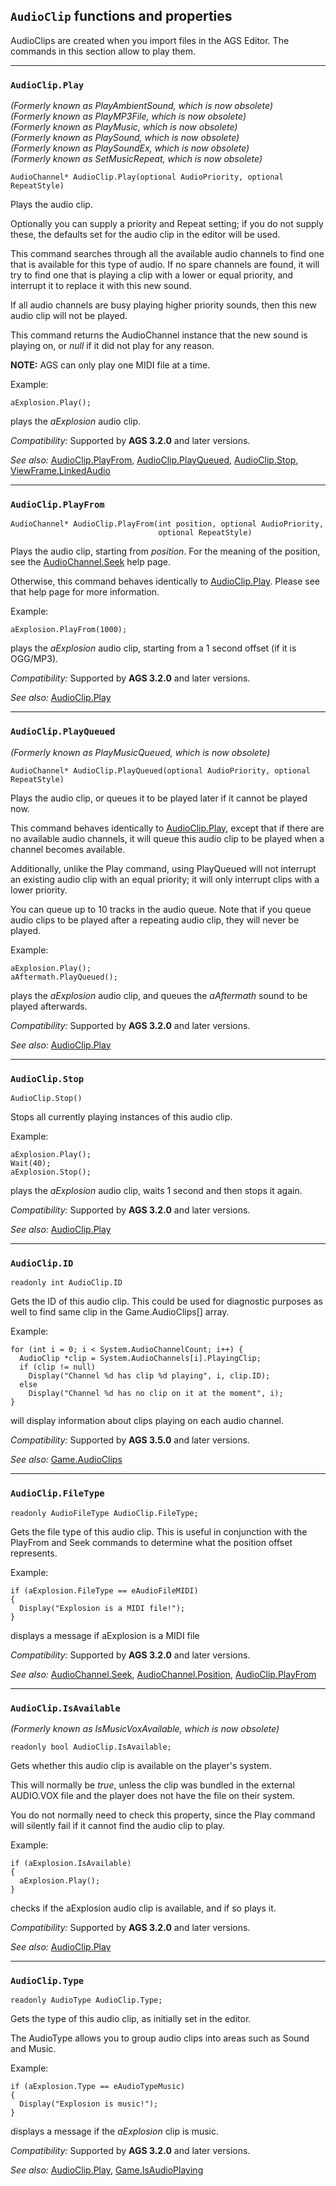 ## `AudioClip` functions and properties

AudioClips are created when you import files in the AGS Editor. The
commands in this section allow to play them.


---

### `AudioClip.Play`

*(Formerly known as PlayAmbientSound, which is now obsolete)*<br>
*(Formerly known as PlayMP3File, which is now obsolete)*<br>
*(Formerly known as PlayMusic, which is now obsolete)*<br>
*(Formerly known as PlaySound, which is now obsolete)*<br>
*(Formerly known as PlaySoundEx, which is now obsolete)*<br>
*(Formerly known as SetMusicRepeat, which is now obsolete)*

    AudioChannel* AudioClip.Play(optional AudioPriority, optional RepeatStyle)

Plays the audio clip.

Optionally you can supply a priority and Repeat setting; if you do not
supply these, the defaults set for the audio clip in the editor will be
used.

This command searches through all the available audio channels to find
one that is available for this type of audio. If no spare channels are
found, it will try to find one that is playing a clip with a lower or
equal priority, and interrupt it to replace it with this new sound.

If all audio channels are busy playing higher priority sounds, then this
new audio clip will not be played.

This command returns the AudioChannel instance that the new sound is
playing on, or *null* if it did not play for any reason.

**NOTE:** AGS can only play one MIDI file at a time.

Example:

    aExplosion.Play();

plays the *aExplosion* audio clip.

*Compatibility:* Supported by **AGS 3.2.0** and later versions.

*See also:* [AudioClip.PlayFrom](AudioClip#audioclipplayfrom),
[AudioClip.PlayQueued](AudioClip#audioclipplayqueued),
[AudioClip.Stop](AudioClip#audioclipstop),
[ViewFrame.LinkedAudio](ViewFrame#viewframelinkedaudio)

---

### `AudioClip.PlayFrom`

    AudioChannel* AudioClip.PlayFrom(int position, optional AudioPriority,
                                     optional RepeatStyle)

Plays the audio clip, starting from *position*. For the meaning of the
position, see the [AudioChannel.Seek](AudioChannel#audiochannelseek) help
page.

Otherwise, this command behaves identically to
[AudioClip.Play](AudioClip#audioclipplay). Please see that help page
for more information.

Example:

    aExplosion.PlayFrom(1000);

plays the *aExplosion* audio clip, starting from a 1 second offset (if
it is OGG/MP3).

*Compatibility:* Supported by **AGS 3.2.0** and later versions.

*See also:* [AudioClip.Play](AudioClip#audioclipplay)

---

### `AudioClip.PlayQueued`

*(Formerly known as PlayMusicQueued, which is now obsolete)*

    AudioChannel* AudioClip.PlayQueued(optional AudioPriority, optional RepeatStyle)

Plays the audio clip, or queues it to be played later if it cannot be
played now.

This command behaves identically to
[AudioClip.Play](AudioClip#audioclipplay), except that if there are no
available audio channels, it will queue this audio clip to be played
when a channel becomes available.

Additionally, unlike the Play command, using PlayQueued will not
interrupt an existing audio clip with an equal priority; it will only
interrupt clips with a lower priority.

You can queue up to 10 tracks in the audio queue. Note that if you queue
audio clips to be played after a repeating audio clip, they will never
be played.

Example:

    aExplosion.Play();
    aAftermath.PlayQueued();

plays the *aExplosion* audio clip, and queues the *aAftermath* sound to
be played afterwards.

*Compatibility:* Supported by **AGS 3.2.0** and later versions.

*See also:* [AudioClip.Play](AudioClip#audioclipplay)

---

### `AudioClip.Stop`

    AudioClip.Stop()

Stops all currently playing instances of this audio clip.

Example:

    aExplosion.Play();
    Wait(40);
    aExplosion.Stop();

plays the *aExplosion* audio clip, waits 1 second and then stops it
again.

*Compatibility:* Supported by **AGS 3.2.0** and later versions.

*See also:* [AudioClip.Play](AudioClip#audioclipplay)

---

### `AudioClip.ID`

    readonly int AudioClip.ID

Gets the ID of this audio clip. This could be used for diagnostic purposes as well to find same clip in the Game.AudioClips[] array.

Example:

    for (int i = 0; i < System.AudioChannelCount; i++) {
      AudioClip *clip = System.AudioChannels[i].PlayingClip;
      if (clip != null)
        Display("Channel %d has clip %d playing", i, clip.ID);
      else
        Display("Channel %d has no clip on it at the moment", i);
    }

will display information about clips playing on each audio channel.

*Compatibility:* Supported by **AGS 3.5.0** and later versions.

*See also:* [Game.AudioClips](Game#gameaudioclips)

---

### `AudioClip.FileType`

    readonly AudioFileType AudioClip.FileType;

Gets the file type of this audio clip. This is useful in conjunction
with the PlayFrom and Seek commands to determine what the position
offset represents.

Example:

    if (aExplosion.FileType == eAudioFileMIDI)
    {
      Display("Explosion is a MIDI file!");
    }

displays a message if aExplosion is a MIDI file

*Compatibility:* Supported by **AGS 3.2.0** and later versions.

*See also:* [AudioChannel.Seek](AudioChannel#audiochannelseek),
[AudioChannel.Position](AudioChannel#audiochannelposition),
[AudioClip.PlayFrom](AudioClip#audioclipplayfrom)

---

### `AudioClip.IsAvailable`

*(Formerly known as IsMusicVoxAvailable, which is now obsolete)*

    readonly bool AudioClip.IsAvailable;

Gets whether this audio clip is available on the player's system.

This will normally be *true*, unless the clip was bundled in the
external AUDIO.VOX file and the player does not have the file on their
system.

You do not normally need to check this property, since the Play command
will silently fail if it cannot find the audio clip to play.

Example:

    if (aExplosion.IsAvailable)
    {
      aExplosion.Play();
    }

checks if the aExplosion audio clip is available, and if so plays it.

*Compatibility:* Supported by **AGS 3.2.0** and later versions.

*See also:* [AudioClip.Play](AudioClip#audioclipplay)

---

### `AudioClip.Type`

    readonly AudioType AudioClip.Type;

Gets the type of this audio clip, as initially set in the editor.

The AudioType allows you to group audio clips into areas such as Sound
and Music.

Example:

    if (aExplosion.Type == eAudioTypeMusic)
    {
      Display("Explosion is music!");
    }

displays a message if the *aExplosion* clip is music.

*Compatibility:* Supported by **AGS 3.2.0** and later versions.

*See also:* [AudioClip.Play](AudioClip#audioclipplay),
[Game.IsAudioPlaying](Multimedia#gameisaudioplaying)
